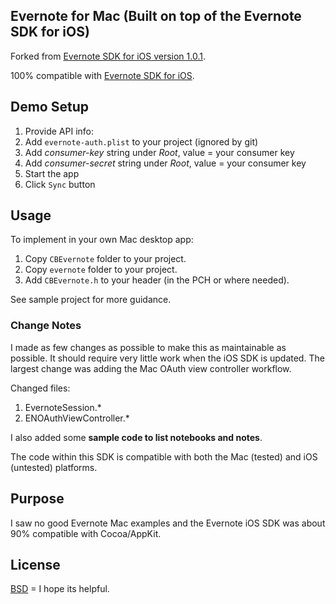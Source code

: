 ## Evernote for Mac (Built on top of the Evernote SDK for iOS)

Forked from [Evernote SDK for iOS version 1.0.1](https://github.com/evernote/evernote-sdk-ios/commit/b5e932581b069257350efff8f4de19b3706e51ed).

100% compatible with [Evernote SDK for iOS](https://github.com/evernote/evernote-sdk-ios).

## Demo Setup

1. Provide API info:
  1. Add `evernote-auth.plist` to your project (ignored by git)
  2. Add *consumer-key* string under *Root*, value = your consumer key
  3. Add *consumer-secret* string under *Root*, value = your consumer key
1. Start the app
1. Click `Sync` button

## Usage

To implement in your own Mac desktop app:

1. Copy `CBEvernote` folder to your project.
1. Copy `evernote` folder to your project.
1. Add `CBEvernote.h` to your header (in the PCH or where needed). 
 
See sample project for more guidance.

### Change Notes

I made as few changes as possible to make this as maintainable as possible. It should require very little work when the iOS SDK is updated. The largest change was adding the Mac OAuth view controller workflow.

Changed files:

1. EvernoteSession.*
1. ENOAuthViewController.*

I also added some **sample code to list notebooks and notes**.

The code within this SDK is compatible with both the Mac (tested) and iOS (untested) platforms.

## Purpose

I saw no good Evernote Mac examples and the Evernote iOS SDK was about 90% compatible with Cocoa/AppKit.

License
-------

[BSD](http://opensource.org/licenses/BSD-2-Clause) = I hope its helpful.
